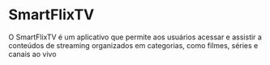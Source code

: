 # SmartFlixTV
O SmartFlixTV é um aplicativo que permite aos usuários acessar e assistir a conteúdos de streaming organizados em categorias, como filmes, séries e canais ao vivo
